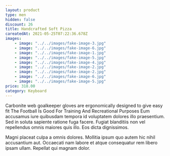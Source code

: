 ```yaml
---
layout: product
type: men
hidden: false
discount: 26
title: Handcrafted Soft Pizza
careatedAt: 2021-05-25T07:22:36.678Z
images:
    - image: "../../images/fake-image-3.jpg"
    - image: "../../images/fake-image-6.jpg"
    - image: "../../images/fake-image-1.jpg"
    - image: "../../images/fake-image-5.jpg"
    - image: "../../images/fake-image-4.jpg"
    - image: "../../images/fake-image-2.jpg"
    - image: "../../images/fake-image-2.jpg"
    - image: "../../images/fake-image-6.jpg"
    - image: "../../images/fake-image-5.jpg"
price: 318.00
category: Keyboard
---
```

Carbonite web goalkeeper gloves are ergonomically designed to give easy fit
The Football Is Good For Training And Recreational Purposes
Eum accusamus iure quibusdam tempora id voluptatem dolores illo praesentium. Sed in soluta sapiente ratione fuga facere. Fugiat blanditiis non vel repellendus omnis maiores quis illo. Eos dicta dignissimos.
 Magni placeat culpa a omnis dolores. Mollitia ipsum quo autem hic nihil accusantium aut. Occaecati nam labore et atque consequatur rem libero ipsam ullam. Repellat qui magnam dolor.
